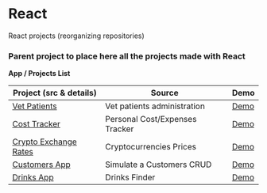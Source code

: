 # React
React projects (reorganizing repositories)


### Parent project to place here all the projects made with React


**App / Projects List**


| Project (src & details) | Source |Demo|
| --- | --- |--- |
| [Vet Patients](https://github.com/dmeritano/react-ex/tree/main/vet-patients) | Vet patients administration |[Demo](https://dmeritano-vet-patients-manager.netlify.app")
| [Cost Tracker](https://github.com/dmeritano/react-ex/tree/main/cost-tracker) | Personal Cost/Expenses Tracker |[Demo](https://dmeritano-cost-tracking.netlify.app)
| [Crypto Exchange Rates](https://github.com/dmeritano/react-ex/tree/main/crypto-exchange-rates) | Cryptocurrencies Prices |[Demo](https://dmeritano-crypto-exchange-rates.netlify.app)
| [Customers App](https://github.com/dmeritano/react-ex/tree/main/customers-crud) | Simulate a Customers CRUD |[Demo](https://dmeritano-customers-crud.netlify.app)
| [Drinks App](https://github.com/dmeritano/react-ex/tree/main/drinks-recipes-v2) | Drinks Finder |[Demo](https://dmeritano-drinks-finder.netlify.app)
